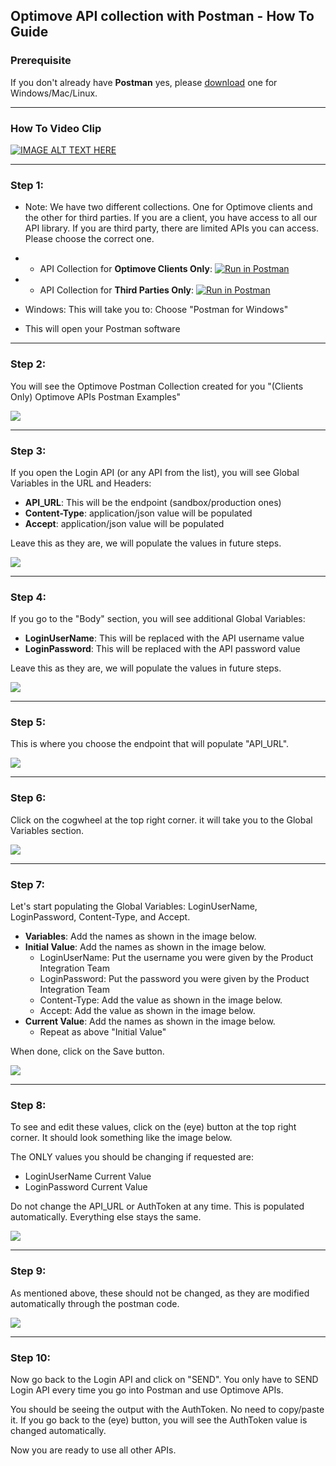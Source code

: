 ## Optimove API collection with Postman - How To Guide

### Prerequisite
If you don't already have **Postman** yes, please [download](https://www.getpostman.com/downloads/) one for Windows/Mac/Linux.
<hr>

### How To Video Clip
[![IMAGE ALT TEXT HERE](https://img.youtube.com/vi/9xyKygHlKqg/0.jpg)](https://www.youtube.com/watch?v=9xyKygHlKqg)

<hr>

### Step 1: 

- Note: We have two different collections. One for Optimove clients and the other for third parties. If you are a client, you have access to all our API library. If you are third party, there are limited APIs you can access. Please choose the correct one.
- - API Collection for **Optimove Clients Only**: [![Run in Postman](https://run.pstmn.io/button.svg)](https://god.postman.co/run-collection/3b61190890163aebdce1?action=collection%2Fimport#?env%5BSandbox-api%20endpoint%5D=W3sia2V5IjoiQVBJX1VSTCIsInZhbHVlIjoic2FuZGJveC1hcGkub3B0aW1vdmUubmV0IiwiZW5hYmxlZCI6dHJ1ZX0seyJrZXkiOiJBdXRoVG9rZW4iLCJ2YWx1ZSI6IkZqZGdIMGM3RV9WNlBySzI5VEw3WExiVEw2LTFTY0lHIiwiZW5hYmxlZCI6dHJ1ZX1d)

- -  API Collection for **Third Parties Only**: [![Run in Postman](https://run.pstmn.io/button.svg)](https://app.getpostman.com/run-collection/78828d908da727e45f77#?env%5BSandbox-api%20endpoint%5D=W3siZGVzY3JpcHRpb24iOnsiY29udGVudCI6IiIsInR5cGUiOiJ0ZXh0L3BsYWluIn0sInZhbHVlIjoic2FuZGJveC1hcGkub3B0aW1vdmUubmV0Iiwia2V5IjoiQVBJX1VSTCIsImVuYWJsZWQiOnRydWV9LHsidmFsdWUiOiJGamRnSDBjN0VfVjZQcksyOVRMN1hMYlRMNi0xU2NJRyIsImtleSI6IkF1dGhUb2tlbiIsImVuYWJsZWQiOnRydWV9XQ==)
 - Windows: This will take you to: Choose "Postman for Windows" 
 - This will open your Postman software
<hr>
   
### Step 2: 
You will see the Optimove Postman Collection created for you "(Clients Only) Optimove APIs Postman Examples"
 <p align="left"><img src="https://github.com/optimove-tech/Optimove-APIs/blob/master/Sandbox/postman-how-to/Screenshot_122.jpg?raw=true"></p>  
<hr>

### Step 3: 
 If you open the Login API (or any API from the list), you will see Global Variables in the URL and Headers:
 
 - **API_URL**: This will be the endpoint (sandbox/production ones)
 - **Content-Type**: application/json value will be populated
 - **Accept**: application/json value will be populated

Leave this as they are, we will populate the values in future steps.

 <p align="left"><img src="https://github.com/optimove-tech/Optimove-APIs/blob/master/Sandbox/postman-how-to/Screenshot_1.jpg?raw=true"></p> 
 <hr>

### Step 4: 
If you go to the "Body" section, you will see additional Global Variables:
 
 - **LoginUserName**: This will be replaced with the API username value
 - **LoginPassword**: This will be replaced with the API password value

Leave this as they are, we will populate the values in future steps.

 <p align="left"><img src="https://github.com/optimove-tech/Optimove-APIs/blob/master/Sandbox/postman-how-to/Screenshot_2.jpg?raw=true"></p> 
<hr>

### Step 5: 
This is where you choose the endpoint that will populate "API_URL".

 <p align="left"><img src="https://github.com/optimove-tech/Optimove-APIs/blob/master/Sandbox/postman-how-to/Screenshot_3.jpg?raw=true"></p> 
<hr>

### Step 6: 
Click on the cogwheel at the top right corner. it will take you to the Global Variables section.

 <p align="left"><img src="https://github.com/optimove-tech/Optimove-APIs/blob/master/Sandbox/postman-how-to/Screenshot_4.jpg?raw=true"></p> 
<hr>

### Step 7: 
Let's start populating the Global Variables: LoginUserName, LoginPassword, Content-Type, and Accept.

- **Variables**: Add the names as shown in the image below.
- **Initial Value**: Add the names as shown in the image below.
	- LoginUserName: Put the username you were given by the Product Integration Team
	- LoginPassword: Put the password you were given by the Product Integration Team
	- Content-Type: Add the value as shown in the image below.
	- Accept: Add the value as shown in the image below.
- **Current Value**: Add the names as shown in the image below.
	- Repeat as above "Initial Value"

When done, click on the Save button.

 <p align="left"><img src="https://github.com/optimove-tech/Optimove-APIs/blob/master/Sandbox/postman-how-to/Screenshot_6.jpg?raw=true"></p> 
<hr>

### Step 8: 
To see and edit these values, click on the (eye) button at the top right corner. It should look something like the image below.

The ONLY values you should be changing if requested are:
- LoginUserName Current Value
- LoginPassword Current Value 

Do not change the API_URL or AuthToken at any time. This is populated automatically. Everything else stays the same.

 <p align="left"><img src="https://github.com/optimove-tech/Optimove-APIs/blob/master/Sandbox/postman-how-to/Screenshot_7.jpg?raw=true"></p> 
<hr>

### Step 9: 
As mentioned above, these should not be changed, as they are modified automatically through the postman code.

 <p align="left"><img src="https://github.com/optimove-tech/Optimove-APIs/blob/master/Sandbox/postman-how-to/Screenshot_8.jpg?raw=true"></p> 
<hr>

### Step 10: 
Now go back to the Login API and click on "SEND". 
You only have to SEND Login API every time you go into Postman and use Optimove APIs.

You should be seeing the output with the AuthToken. No need to copy/paste it. If you go back to the (eye) button, you will see the AuthToken value is changed automatically.

Now you are ready to use all other APIs.
